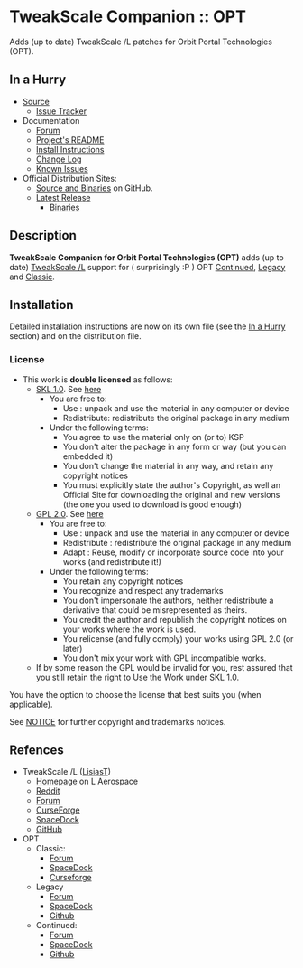 # TweakScale Companion :: OPT

Adds (up to date) TweakScale /L patches for Orbit Portal Technologies (OPT).


## In a Hurry

* [Source](https://github.com/net-lisias-ksp/TweakScaleCompanion_OPT)
	+ [Issue Tracker](https://github.com/net-lisias-ksp/TweakScaleCompanion_OPT/issues)
* Documentation
	+ [Forum](https://forum.kerbalspaceprogram.com/index.php?/topic/192216-tweakscale-companion-program/)
	+ [Project's README](https://github.com/net-lisias-ksp/TweakScaleCompanion_OPT/blob/master/README.md)
	+ [Install Instructions](https://github.com/net-lisias-ksp/TweakScaleCompanion_OPT/blob/master/INSTALL.md)
	+ [Change Log](./CHANGE_LOG.md)
	+ [Known Issues](./KNOWN_ISSUES.md)
* Official Distribution Sites:
	+ [Source and Binaries](https://github.com/net-lisias-ksp/TweakScaleCompanion_OPT) on GitHub.
	+ [Latest Release](https://github.com/net-lisias-ksp/TweakScaleCompanion_OPT/releases)
		- [Binaries](https://github.com/net-lisias-ksp/TweakScaleCompanion_OPT/Archive)


## Description

**TweakScale Companion for Orbit Portal Technologies (OPT)** adds (up to date) [TweakScale /L](https://forum.kerbalspaceprogram.com/index.php?/topic/179030-*ksp-141-tweakscale-under-lisias-management-24310-2019-1030*/) support for ( surprisingly :P ) OPT [Continued](https://forum.kerbalspaceprogram.com/index.php?/topic/196187-*/), [Legacy](https://spacedock.info/mod/711/Orbit%20Portal%20Technology%20%5BOPT%5D%20Spaceplane%20Parts) and [Classic](https://forum.kerbalspaceprogram.com/index.php?/topic/87956-*/).


## Installation

Detailed installation instructions are now on its own file (see the [In a Hurry](#in-a-hurry) section) and on the distribution file.

### License

* This work is **double licensed** as follows:
	+ [SKL 1.0](https://ksp.lisias.net/SKL-1_0.txt). See [here](./LICENSE.SKL-1_0)
		+ You are free to:
			- Use : unpack and use the material in any computer or device
			- Redistribute: redistribute the original package in any medium
		+ Under the following terms:
			- You agree to use the material only on (or to) KSP
			- You don't alter the package in any form or way (but you can embedded it)
			- You don't change the material in any way, and retain any copyright notices
			- You must explicitly state the author's Copyright, as well an Official Site for downloading the original and new versions (the one you used to download is good enough) 
	+ [GPL 2.0](https://www.gnu.org/licenses/gpl-2.0.txt). See [here](./LICENSE.GPL-2_0)
		+ You are free to:
			- Use : unpack and use the material in any computer or device
			- Redistribute : redistribute the original package in any medium
			- Adapt : Reuse, modify or incorporate source code into your works (and redistribute it!) 
		+ Under the following terms:
			- You retain any copyright notices
			- You recognize and respect any trademarks
			- You don't impersonate the authors, neither redistribute a derivative that could be misrepresented as theirs.
			- You credit the author and republish the copyright notices on your works where the work is used.
			- You relicense (and fully comply) your works using GPL 2.0 (or later)
			- You don't mix your work with GPL incompatible works.
	+ If by some reason the GPL would be invalid for you, rest assured that you still retain the right to Use the Work under SKL 1.0.

You have the option to choose the license that best suits you (when applicable).

See [NOTICE](./NOTICE) for further copyright and trademarks notices.


## Refences

* TweakScale /L ([LisiasT](https://forum.kerbalspaceprogram.com/index.php?/profile/187168-lisias/))
	+ [Homepage](http://ksp.lisias.net/add-ons/TweakScale) on L Aerospace
	+ [Reddit](https://www.reddit.com/r/TweakScale/)
	+ [Forum](https://forum.kerbalspaceprogram.com/index.php?/topic/179030-*/)
	+ [CurseForge](https://kerbal.curseforge.com/projects/tweakscale)
	+ [SpaceDock](https://spacedock.info/mod/127/TweakScale)
	+ [GitHub](https://github.com/net-lisias-ksp/TweakScale)
* OPT
	+ Classic:
		- [Forum](https://forum.kerbalspaceprogram.com/index.php?/topic/87956-*)
		- [SpaceDock](https://spacedock.info/mod/1028/OPT%20Space%20Plane)
		- [Curseforge](https://www.curseforge.com/kerbal/ksp-mods/opt-space-plane-parts-v2-0)
	+ Legacy
		- [Forum](https://forum.kerbalspaceprogram.com/index.php?/topic/173833-*) 
		- [SpaceDock](https://spacedock.info/mod/711/Orbit%20Portal%20Technology%20%5BOPT%5D%20Spaceplane%20Parts)
		- [Github](https://github.com/StoneBlue/OPT_Streamlined/releases/tag/2.0)
	+ Continued:
		- [Forum](https://forum.kerbalspaceprogram.com/index.php?/topic/196187-*)
		- [SpaceDock](https://spacedock.info/mod/2494/OPT%20Spaceplane%20Continued)
		- [Github](https://github.com/StoneBlue/OPT_Streamlined/releases/tag/2.0)
